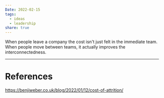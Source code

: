```yaml
---
Date: 2022-02-15
tags:
  - ideas
  - leadership
share: true
---
```


When people leave a company the cost isn't just felt in the immediate team.
When people move between teams, it actually improves the interconnectedness.

---
# References
https://benjiweber.co.uk/blog/2022/01/12/cost-of-attrition/